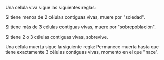 Una célula viva sigue las siguientes reglas:

Si tiene menos de 2 células contiguas vivas, muere por "soledad".

Si tiene más de 3 células contiguas vivas, muere por "sobrepoblación".

Si tiene 2 o 3 células contiguas vivas, sobrevive.

Una célula muerta sigue la siguiente regla: Permanece muerta hasta que tiene exactamente 3 células contiguas vivas, momento en el que "nace".
